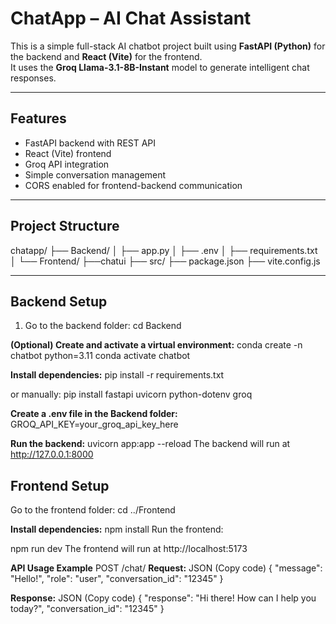 # ChatApp – AI Chat Assistant

This is a simple full-stack AI chatbot project built using **FastAPI (Python)** for the backend and **React (Vite)** for the frontend.  
It uses the **Groq Llama-3.1-8B-Instant** model to generate intelligent chat responses.

---

## Features
- FastAPI backend with REST API
- React (Vite) frontend
- Groq API integration
- Simple conversation management
- CORS enabled for frontend-backend communication

---

## Project Structure
chatapp/
├── Backend/
│ ├── app.py
│ ├── .env
│ ├── requirements.txt
│
└── Frontend/
    ├──chatui
        ├── src/
        ├── package.json
        ├── vite.config.js

---

## Backend Setup
1. Go to the backend folder:
   cd Backend
   
**(Optional) Create and activate a virtual environment:**
conda create -n chatbot python=3.11
conda activate chatbot

**Install dependencies:**
pip install -r requirements.txt

or manually:
pip install fastapi uvicorn python-dotenv groq

**Create a .env file in the Backend folder:**
GROQ_API_KEY=your_groq_api_key_here

**Run the backend:**
uvicorn app:app --reload
The backend will run at http://127.0.0.1:8000

## Frontend Setup
Go to the frontend folder:
cd ../Frontend

**Install dependencies:**
npm install
Run the frontend:

npm run dev
The frontend will run at http://localhost:5173

**API Usage Example**
POST /chat/
**Request:**
JSON (Copy code)
{
  "message": "Hello!",
  "role": "user",
  "conversation_id": "12345"
}

**Response:**
JSON (Copy code)
{
  "response": "Hi there! How can I help you today?",
  "conversation_id": "12345"
}
